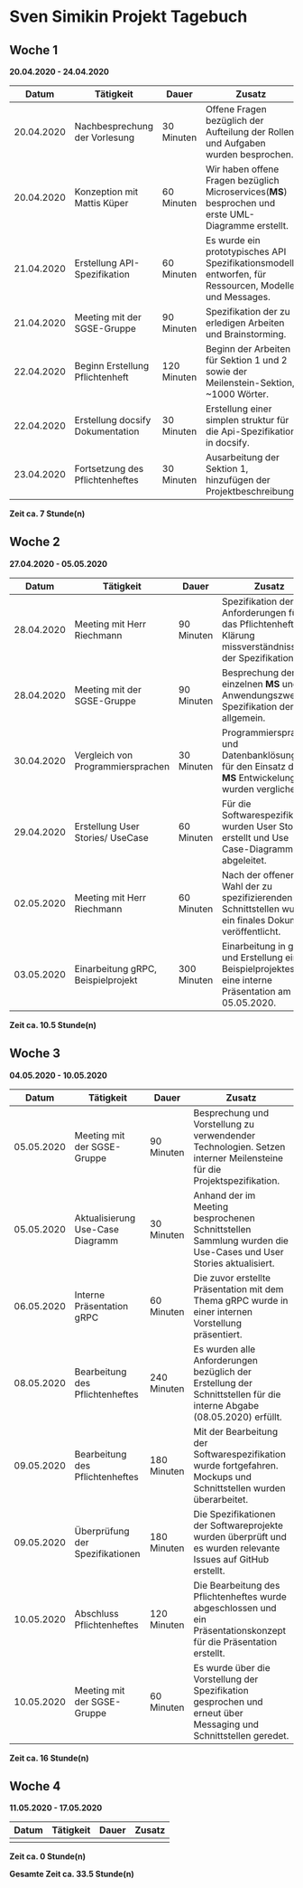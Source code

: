 # Sven Simikin Projekt Tagebuch

## Woche 1 

__20.04.2020 - 24.04.2020__

| Datum      | Tätigkeit                        | Dauer       | Zusatz                                                                                                |
| ---------- | -------------------------------- | ----------- | ----------------------------------------------------------------------------------------------------- |
| 20.04.2020 | Nachbesprechung der Vorlesung    | 30  Minuten | Offene Fragen bezüglich der Aufteilung der Rollen und Aufgaben wurden besprochen.                     |
| 20.04.2020 | Konzeption mit Mattis Küper      | 60  Minuten | Wir haben offene Fragen bezüglich Microservices(__MS__) besprochen und erste UML-Diagramme erstellt.  |
| 21.04.2020 | Erstellung API-Spezifikation     | 60  Minuten | Es wurde ein prototypisches API Spezifikationsmodell entworfen, für Ressourcen, Modelle und Messages. |
| 21.04.2020 | Meeting mit der SGSE-Gruppe      | 90  Minuten | Spezifikation der zu erledigen Arbeiten und Brainstorming.                                            |
| 22.04.2020 | Beginn Erstellung Pflichtenheft  | 120 Minuten | Beginn der Arbeiten für Sektion 1 und 2 sowie der Meilenstein-Sektion, ~1000 Wörter.                  |
| 22.04.2020 | Erstellung docsify Dokumentation | 30  Minuten | Erstellung einer simplen struktur für die Api-Spezifikation in docsify.                               |
| 23.04.2020 | Fortsetzung des Pflichtenheftes  | 30  Minuten | Ausarbeitung der Sektion 1, hinzufügen der Projektbeschreibung.                                       |

__Zeit ca. 7 Stunde(n)__
## Woche 2 

__27.04.2020 - 05.05.2020__

| Datum      | Tätigkeit                          | Dauer       | Zusatz                                                                                                   |
| ---------- | ---------------------------------- | ----------- | -------------------------------------------------------------------------------------------------------- |
| 28.04.2020 | Meeting mit Herr Riechmann         | 90  Minuten | Spezifikation der Anforderungen für das Pflichtenheft. Klärung missverständnisse der Spezifikation.      |
| 28.04.2020 | Meeting mit der SGSE-Gruppe        | 90  Minuten | Besprechung der einzelnen __MS__ und der Anwendungszwecke. Spezifikation der API allgemein.              |
| 30.04.2020 | Vergleich von Programmiersprachen  | 30  Minuten | Programmiersprachen und Datenbanklösungen für den Einsatz der __MS__ Entwickelung wurden verglichen.     |
| 29.04.2020 | Erstellung User Stories/ UseCase   | 60  Minuten | Für die Softwarespezifikation wurden User Stories erstellt und Use Case-Diagramme abgeleitet.            |
| 02.05.2020 | Meeting mit Herr Riechmann         | 60  Minuten | Nach der offenen Wahl der zu spezifizierenden Schnittstellen wurde ein finales Dokument veröffentlicht.  |
| 03.05.2020 | Einarbeitung gRPC, Beispielprojekt | 300 Minuten | Einarbeitung in gRPC und Erstellung eines Beispielprojektes für eine interne Präsentation am 05.05.2020. |

__Zeit ca. 10.5 Stunde(n)__
## Woche 3 

__04.05.2020 - 10.05.2020__

| Datum      | Tätigkeit                        | Dauer       | Zusatz                                                                                                               |
| ---------- | -------------------------------- | ----------- | -------------------------------------------------------------------------------------------------------------------- |
| 05.05.2020 | Meeting mit der SGSE-Gruppe      | 90  Minuten | Besprechung und Vorstellung zu verwendender Technologien. Setzen interner Meilensteine für die Projektspezifikation. |
| 05.05.2020 | Aktualisierung Use-Case Diagramm | 30  Minuten | Anhand der im Meeting besprochenen Schnittstellen Sammlung wurden die Use-Cases und User Stories aktualisiert.       |
| 06.05.2020 | Interne Präsentation gRPC        | 60  Minuten | Die zuvor erstellte Präsentation mit dem Thema gRPC wurde in einer internen Vorstellung präsentiert.                 |
| 08.05.2020 | Bearbeitung des Pflichtenheftes  | 240 Minuten | Es wurden alle Anforderungen bezüglich der Erstellung der Schnittstellen für die interne Abgabe (08.05.2020) erfüllt.|
| 09.05.2020 | Bearbeitung des Pflichtenheftes  | 180 Minuten | Mit der Bearbeitung der Softwarespezifikation wurde fortgefahren. Mockups und Schnittstellen wurden überarbeitet.    |
| 09.05.2020 | Überprüfung der Spezifikationen  | 180 Minuten | Die Spezifikationen der Softwareprojekte wurden überprüft und es wurden relevante Issues auf GitHub erstellt.        |
| 10.05.2020 | Abschluss Pflichtenheftes        | 120 Minuten | Die Bearbeitung des Pflichtenheftes wurde abgeschlossen und ein Präsentationskonzept für die Präsentation erstellt.  |
| 10.05.2020 | Meeting mit der SGSE-Gruppe      | 60  Minuten | Es wurde über die Vorstellung der Spezifikation gesprochen und erneut über Messaging und Schnittstellen geredet.     |

__Zeit ca. 16 Stunde(n)__

## Woche 4 

__11.05.2020 - 17.05.2020__

| Datum      | Tätigkeit                        | Dauer       | Zusatz                                                                                                               |
| ---------- | -------------------------------- | ----------- | -------------------------------------------------------------------------------------------------------------------- |
|            |                                  |             |                                                                                                                      |

__Zeit ca. 0 Stunde(n)__

__Gesamte Zeit ca. 33.5 Stunde(n)__
